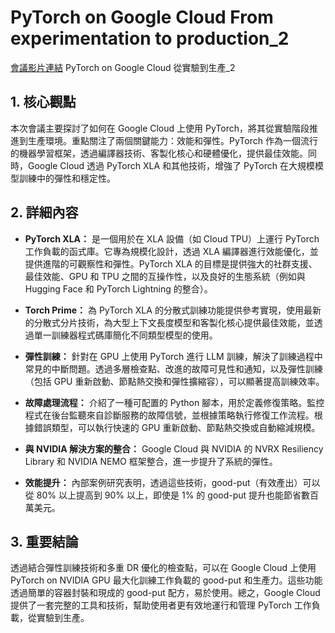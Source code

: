 # PyTorch on Google Cloud From experimentation to production_2

[會議影片連結]()
PyTorch on Google Cloud 從實驗到生產_2

## 1. 核心觀點

本次會議主要探討了如何在 Google Cloud 上使用 PyTorch，將其從實驗階段推進到生產環境。重點關注了兩個關鍵能力：效能和彈性。PyTorch 作為一個流行的機器學習框架，透過編譯器技術、客製化核心和硬體優化，提供最佳效能。同時，Google Cloud 透過 PyTorch XLA 和其他技術，增強了 PyTorch 在大規模模型訓練中的彈性和穩定性。

## 2. 詳細內容

*   **PyTorch XLA：** 是一個用於在 XLA 設備（如 Cloud TPU）上運行 PyTorch 工作負載的函式庫。它專為規模化設計，透過 XLA 編譯器進行效能優化，並提供進階的可觀察性和彈性。PyTorch XLA 的目標是提供強大的社群支援、最佳效能、GPU 和 TPU 之間的互操作性，以及良好的生態系統（例如與 Hugging Face 和 PyTorch Lightning 的整合）。

*   **Torch Prime：** 為 PyTorch XLA 的分散式訓練功能提供參考實現，使用最新的分散式分片技術，為大型上下文長度模型和客製化核心提供最佳效能，並透過單一訓練器程式碼庫簡化不同類型模型的使用。

*   **彈性訓練：** 針對在 GPU 上使用 PyTorch 進行 LLM 訓練，解決了訓練過程中常見的中斷問題。透過多層檢查點、改進的故障可見性和通知，以及彈性訓練（包括 GPU 重新啟動、節點熱交換和彈性擴縮容），可以顯著提高訓練效率。

*   **故障處理流程：** 介紹了一種可配置的 Python 腳本，用於定義修復策略。監控程式在後台監聽來自診斷服務的故障信號，並根據策略執行修復工作流程。根據錯誤類型，可以執行快速的 GPU 重新啟動、節點熱交換或自動縮減規模。

*   **與 NVIDIA 解決方案的整合：** Google Cloud 與 NVIDIA 的 NVRX Resiliency Library 和 NVIDIA NEMO 框架整合，進一步提升了系統的彈性。

*   **效能提升：** 內部案例研究表明，透過這些技術，good-put（有效產出）可以從 80% 以上提高到 90% 以上，即使是 1% 的 good-put 提升也能節省數百萬美元。

## 3. 重要結論

透過結合彈性訓練技術和多重 DR 優化的檢查點，可以在 Google Cloud 上使用 PyTorch on NVIDIA GPU 最大化訓練工作負載的 good-put 和生產力。這些功能透過簡單的容器封裝和現成的 good-put 配方，易於使用。總之，Google Cloud 提供了一套完整的工具和技術，幫助使用者更有效地運行和管理 PyTorch 工作負載，從實驗到生產。
